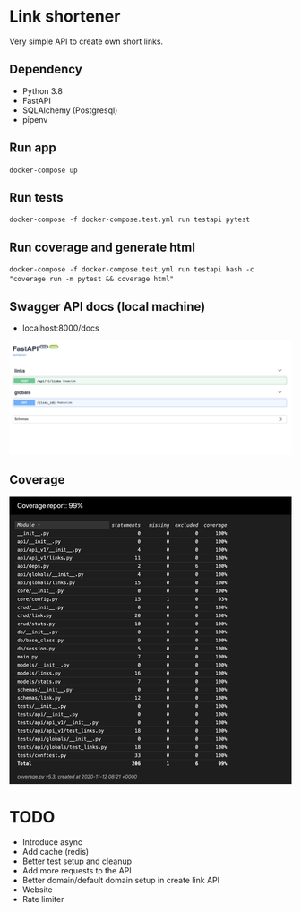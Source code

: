 # Link shortener
Very simple API to create own short links.

## Dependency

* Python 3.8
* FastAPI
* SQLAlchemy (Postgresql)
* pipenv

## Run app

`docker-compose up`

## Run tests

`docker-compose -f docker-compose.test.yml run testapi pytest`

## Run coverage and generate html

`docker-compose -f docker-compose.test.yml run testapi bash -c "coverage run -m pytest && coverage html"`

## Swagger API docs (local machine)

* localhost:8000/docs

![docs screen](./docs/docs_screen.png)


## Coverage
![coverage](./docs/coverage.png)


# TODO
* Introduce async
* Add cache (redis)
* Better test setup and cleanup
* Add more requests to the API
* Better domain/default domain setup in create link API
* Website
* Rate limiter